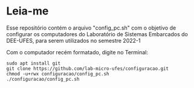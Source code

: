 # Leia-me

Esse repositório contém o arquivo "config_pc.sh" com o objetivo de configurar os computadores do Laboratório de Sistemas Embarcados do DEE-UFES, para serem utilizados no semestre 2022-1

Com o computador recém formatado, digite no Terminal:
```
sudo apt install git
git clone https://github.com/lab-micro-ufes/configuracao.git
chmod -u+rwx configuracao/config_pc.sh
./configuracao/config_pc.sh 
```
